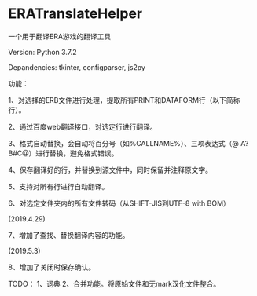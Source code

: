 # ERATranslateHelper
一个用于翻译ERA游戏的翻译工具

Version: Python 3.7.2

Depandencies: tkinter, configparser, js2py


功能：

1、对选择的ERB文件进行处理，提取所有PRINT和DATAFORM行（以下简称行）。

2、通过百度web翻译接口，对选定行进行翻译。

3、格式自动替换，会自动将百分号（如%CALLNAME%）、三项表达式（\@ A? B#C\@）进行替换，避免格式错误。

4、保存翻译好的行，并替换到源文件中，同时保留并注释原文字。

5、支持对所有行进行自动翻译。

6、对选定文件夹内的所有文件转码（从SHIFT-JIS到UTF-8 with BOM）

(2019.4.29)

7、增加了查找、替换翻译内容的功能。

(2019.5.3)

8、增加了关闭时保存确认。

TODO：
1、词典
2、合并功能。将原始文件和无mark汉化文件整合。